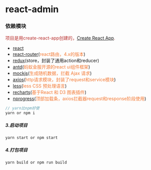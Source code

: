 # react-admin

### 依赖模块
<span style="color: rgb(184,49,47);">项目是用create-react-app创建的，[Create React App](https://github.com/facebook/create-react-app).</span>

- [react](https://facebook.github.io/react/)
- [react-router](https://reacttraining.com/react-router/)(<span style="color: rgb(243,121,52);">react路由，4.x的版本</span>)
- [redux](https://redux.js.org/)(store，封装了通用action和reducer)
- [antd](https://ant.design/index-cn)(<span style="color: rgb(243,121,52);">蚂蚁金服开源的react ui组件框架</span>)
- [mockjs](http://mockjs.com/)(<span style="color: rgb(243,121,52);">生成随机数据，拦截 Ajax 请求</span>)
- [axios](https://github.com/mzabriskie/axios)(<span style="color: rgb(243,121,52);">http请求模块，封装了request和service模块</span>)
- [less](http://lesscss.cn/)(<span style="color: rgb(243,121,52);">less CSS 预处理语言</span>)
- [recharts](http://recharts.org/#/zh-CN/)(<span style="color: rgb(243,121,52);">基于React 和 D3 图表插件</span>)
- [nprogress](https://github.com/rstacruz/nprogress)(<span style="color: rgb(243,121,52);">顶部加载条，axios拦截器request和response阶段使用</span>)

```js
// yarn比npm好使
yarn or npm i
```
##### 3.启动项目
```js
yarn start or npm start
```
##### 4.打包项目
```js
yarn build or npm run build
```